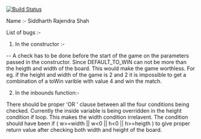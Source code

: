 
[![Build Status](https://travis-ci.org/siddharthshah012/ConnectX.svg?branch=master)](https://travis-ci.org/siddharthshah012/ConnectX)

Name :- Siddharth Rajendra Shah

List of bugs :-

1. In the constructor :-

-- A check has to be done before the start of the game on the parameters passed in the constructor. Since DEFAULT_TO_WIN can not be more than the heigth and width of the board. This would make the game worthless. For eg. if the height and width of the game is 2 and 2 it is impossible to get a combination of a toWin varible with value 4 and win the match.


2. In the inbounds function:-

There should be proper 'OR ' clause between all the four conditions being checked. Currently the inside variable is being overridden in the height condition if loop. This makes the width condition irrelavent. The condition should have been if ( w>=width || w<0 || h<0 || h>=heigth ) to give proper return value after checking both width and height of the board.
